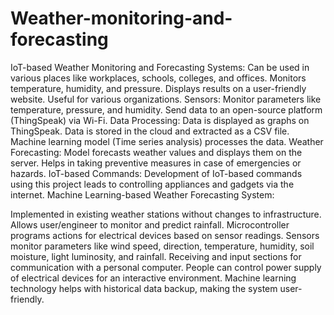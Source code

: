 # Weather-monitoring-and-forecasting
IoT-based Weather Monitoring and Forecasting Systems:
Can be used in various places like workplaces, schools, colleges, and offices.
Monitors temperature, humidity, and pressure.
Displays results on a user-friendly website.
Useful for various organizations.
Sensors:
Monitor parameters like temperature, pressure, and humidity.
Send data to an open-source platform (ThingSpeak) via Wi-Fi.
Data Processing:
Data is displayed as graphs on ThingSpeak.
Data is stored in the cloud and extracted as a CSV file.
Machine learning model (Time series analysis) processes the data.
Weather Forecasting:
Model forecasts weather values and displays them on the server.
Helps in taking preventive measures in case of emergencies or hazards.
IoT-based Commands:
Development of IoT-based commands using this project leads to controlling appliances and gadgets via the internet.
Machine Learning-based Weather Forecasting System:

Implemented in existing weather stations without changes to infrastructure.
Allows user/engineer to monitor and predict rainfall.
Microcontroller programs actions for electrical devices based on sensor readings.
Sensors monitor parameters like wind speed, direction, temperature, humidity, soil moisture, light luminosity, and rainfall.
Receiving and input sections for communication with a personal computer.
People can control power supply of electrical devices for an interactive environment.
Machine learning technology helps with historical data backup, making the system user-friendly.
